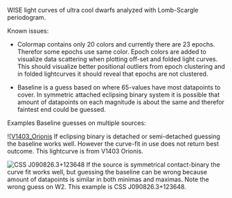 WISE light curves of ultra cool dwarfs analyzed with Lomb-Scargle periodogram.

Known issues:
- Colormap contains only 20 colors and currently there are 23 epochs. Therefor some epochs use same color.
Epoch colors are added to visualize data scattering when plotting off-set and folded light curves.
This should visualize better positional outliers from epoch clustering and in folded lightcurves it should reveal that epochs are not clustered.

- Baseline is a guess based on where 65-values have most datapoints to cover. In symmetric attached eclipsing binary system it is possible that amount of datapoints on each magnitude is about the same and therefor faintest end could be guessed.

Examples Baseline guesses on multiple sources:

![[V1403_Orionis](https://example.com/image.jpg](https://github.com/ASainio/WISE-Light-Curves/blob/main/example_images/V1403_Orionis.png))
If eclipsing binary is detached or semi-detached guessing the baseline works well. However the curve-fit in use does not return best outcome. This lightcurve is from V1403 Orionis.


![CSS J090826.3+123648]([https://example.com/image.jpg](https://github.com/ASainio/WISE-Light-Curves/blob/main/example_images/CSS%20J090826.3%2B123648.png))
If the source is symmetrical contact-binary the curve fit works well, but guessing the baseline can be wrong because amount of datapoints is similar in both minimas and maximas. Note the wrong guess on W2.
This example is CSS J090826.3+123648. 







